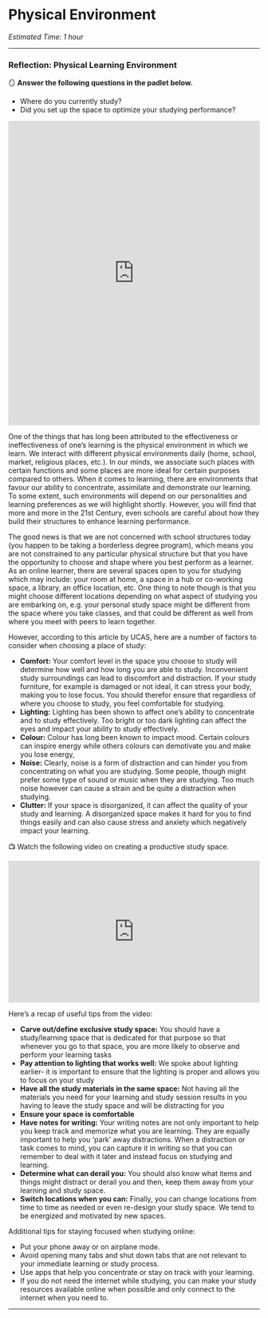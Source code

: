 # Physical Environment

*Estimated Time: 1 hour*

---

### Reflection: Physical Learning Environment

<aside>


🪞 **Answer the following questions in the padlet below.**

- Where do you currently study?
- Did you set up the space to optimize your studying performance?
</aside>

<div style="border:1px solid rgba(0,0,0,0.1);border-radius:2px;box-sizing:border-box;overflow:hidden;position:relative;width:100%;background:#F4F4F4"><iframe src="https://padlet.com/embed/5wngc3y4f1k2gf56" frameborder="0" allow="camera;microphone;geolocation" style="width:100%;height:608px;display:block;padding:0;margin:0"></iframe></div>

One of the things that has long been attributed to the effectiveness or ineffectiveness of one’s learning is the physical environment in which we learn. We interact with different physical environments daily (home, school, market, religious places, etc.). In our minds, we associate such places with certain functions and some places are more ideal for certain purposes compared to others. When it comes to learning, there are environments that favour our ability to concentrate, assimilate and demonstrate our learning. To some extent, such environments will depend on our personalities and learning preferences as we will highlight shortly. However, you will find that more and more in the 21st Century, even schools are careful about how they build their structures to enhance learning performance.

The good news is that we are not concerned with school structures today (you happen to be taking a borderless degree program), which means you are not constrained to any particular physical structure but that you have the opportunity to choose and shape where you best perform as a learner. As an online learner, there are several spaces open to you for studying which may include: your room at home, a space in a hub or co-working space, a library, an office location, etc. One thing to note though is that you might choose different locations depending on what aspect of studying you are embarking on, e.g. your personal study space might be different from the space where you take classes, and that could be different as well from where you meet with peers to learn together.

However, according to this article by UCAS, here are a number of factors to consider when choosing a place of study:

- **Comfort:** Your comfort level in the space you choose to study will determine how well and how long you are able to study. Inconvenient study surroundings can lead to discomfort and distraction. If your study furniture, for example is damaged or not ideal, it can stress your body, making you to lose focus. You should therefor ensure that regardless of where you choose to study, you feel comfortable for studying.
- **Lighting:** Lighting has been shown to affect one’s ability to concentrate and to study effectively. Too bright or too dark lighting can affect the eyes and impact your ability to study effectively.
- **Colour:** Colour has long been known to impact mood. Certain colours can inspire energy while others colours can demotivate you and make you lose energy,
- **Noise:** Clearly, noise is a form of distraction and can hinder you from concentrating on what you are studying. Some people, though might prefer some type of sound or music when they are studying. Too much noise however can cause a strain and be quite a distraction when studying.
- **Clutter:** If your space is disorganized, it can affect the quality of your study and learning. A disorganized space makes it hard for you to find things easily and can also cause stress and anxiety which negatively impact your learning.

<aside>


📺 Watch the following video on creating a productive study space.

</aside>

<div style="position: relative; padding-bottom: 56.25%; height: 0;"><iframe src="https://www.youtube.com/embed/kB6wJkWO2SY" title="YouTube video player" frameborder="0" allow="accelerometer; autoplay; clipboard-write; encrypted-media; gyroscope; picture-in-picture" allowfullscreen style="position: absolute; top: 0; left: 0; width: 100%; height: 100%;"></iframe></div>

Here’s a recap of useful tips from the video:

- **Carve out/define exclusive study space:** You should have a study/learning space that is dedicated for that purpose so that whenever you go to that space, you are more likely to observe and perform your learning tasks
- **Pay attention to lighting that works well:** We spoke about lighting earlier- it is important to ensure that the lighting is proper and allows you to focus on your study
- **Have all the study materials in the same space:** Not having all the materials you need for your learning and study session results in you having to leave the study space and will be distracting for you
- **Ensure your space is comfortable**
- **Have notes for writing:** Your writing notes are not only important to help you keep track and memorize what you are learning. They are equally important to help you ‘park’ away distractions. When a distraction or task comes to mind, you can capture it in writing so that you can remember to deal with it later and instead focus on studying and learning.
- **Determine what can derail you:** You should also know what items and things might distract or derail you and then, keep them away from your learning and study space.
- **Switch locations when you can:** Finally, you can change locations from time to time as needed or even re-design your study space. We tend to be energized and motivated by new spaces.

Additional tips for staying focused when studying online:

- Put your phone away or on airplane mode.
- Avoid opening many tabs and shut down tabs that are not relevant to your immediate learning or study process.
- Use apps that help you concentrate or stay on track with your learning.
- If you do not need the internet while studying, you can make your study resources available online when possible and only connect to the internet when you need to.

---
